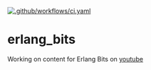 [![.github/workflows/ci.yaml](https://github.com/chiroptical/erlang_bits/actions/workflows/ci.yaml/badge.svg?branch=main)](https://github.com/chiroptical/erlang_bits/actions/workflows/ci.yaml)

erlang_bits
=====

Working on content for Erlang Bits on [youtube][youtube]

[youtube]: https://youtube.com/playlist?list=PLW_sOzxD_4gQCxnd0D25B9gxidM62FtFD
